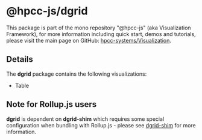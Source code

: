 # @hpcc-js/dgrid

This package is part of the mono repository "@hpcc-js" (aka Visualization Framework), for more information including quick start, demos and tutorials, please visit the main page on GitHub:  [hpcc-systems/Visualization](https://github.com/hpcc-systems/Visualization).

## Details
The **dgrid** package contains the following visualizations:
* Table

## Note for Rollup.js users
**dgrid** is dependent on **dgrid-shim** which requires some special configuration when bundling with Rollup.js - please see [dgrid-shim](../dgrid-shim/README.md) for more information.

<ClientOnly>
  <hpcc-vitepress style="width:100%;height:600px">
    <div id="target" style="height:600px">
    </div>
    <script type="module">
        //  Note:  dgrid does not support "import" - this will fail
        import { Table } from "@hpcc-js/dgrid";

        new Table()
            .target("target")
            .columns(["Mother", "Father", { label: "Children", columns: ["Name", "sex", "age"] }, { label: "Pets", columns: ["Name", "type"] }])
            .data([
                ["<b>Jane</b>", "John", [["Mary", "f", 4], ["Bob", "m", 6], ["Tim", "m", 1]], [["Spot", "dog"], ["Smelly", "cat"], ["Goldie", "Fish"], ["Hammy", "Hamster"]]],
                ["Penelope", "Alex", [["Bill", "m", 1]], []],
                ["Jill", "Marcus", [], [["Flappy", "parrot"], ["Stinky", "cat"], ["Rolf", "dog"]]],
                ["Susan", "Robert", [["Jack", "m", 4], ["Alice", "f", 6]], []]
            ])
            .render()
            ;
      </script>
  </hpcc-vitepress>
</ClientOnly>